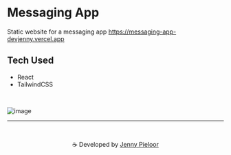 # Messaging App
Static website for a messaging app https://messaging-app-devjenny.vercel.app


## Tech Used
- React
- TailwindCSS

<br>

![image](https://github.com/devJennyy/messaging-app/assets/135243946/dc8a126e-6853-4948-93b0-5a198b42dbb1)


***

<br>
<p align="center">☕ Developed by <a href="https://linktree-jenny.vercel.app/">Jenny Pieloor</a></p>
